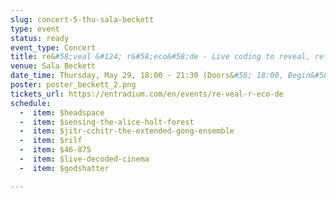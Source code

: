 ```yaml
---
slug: concert-5-thu-sala-beckett
type: event
status: ready
event_type: Concert
title: re&#58;veal &#124; r&#58;eco&#58;de - Live coding to reveal, reframe and reconstruct the hidden
venue: Sala Beckett
date_time: Thursday, May 29, 18:00 - 21:30 (Doors&#58; 18:00, Begin&#58; 18:30)
poster: poster_beckett_2.png
tickets_url: https://entradium.com/en/events/re-veal-r-eco-de
schedule:
  -  item: $headspace
  -  item: $sensing-the-alice-holt-forest
  -  item: $jitr-cchitr-the-extended-gong-ensemble
  -  item: $rilf
  -  item: $46-875
  -  item: $live-decoded-cinema
  -  item: $godshatter

---
```

